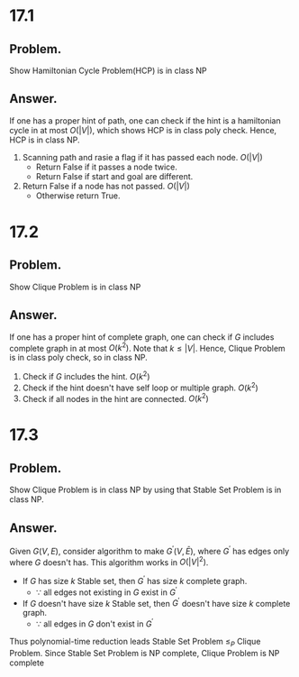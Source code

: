 # 17.1
## Problem.
Show Hamiltonian Cycle Problem(HCP) is in class NP
## Answer.
If one has a proper hint of path, one can check if the hint is a hamiltonian cycle in at most $O(|V|)$, which shows HCP is in class poly check. Hence, HCP is in class NP.

1. Scanning path and rasie a flag if it has passed each node. $O(|V|)$
    - Return False if it passes a node twice.
    - Return False if start and goal are different.
2. Return False if a node has not passed. $O(|V|)$
    - Otherwise return True.

# 17.2
## Problem.
Show Clique Problem is in class NP
## Answer.
If one has a proper hint of complete graph, one can check if $G$ includes complete graph in at most $O(k^2)$. Note that $k \le |V|$. Hence, Clique Problem is in class poly check, so in class NP.

1. Check if $G$ includes the hint. $O(k^2)$
2. Check if the hint doesn't have self loop or multiple graph. $O(k^2)$
3. Check if all nodes in the hint are connected. $O(k^2)$

# 17.3
## Problem.
Show Clique Problem is in class NP by using that Stable Set Problem is in class NP.
## Answer.
Given $G(V, E)$, consider algorithm to make $G^{\prime}(V, \bar{E})$, where $G^{\prime}$ has edges only where $G$ doesn't has. This algorithm works in $O(|V|^2)$.

- If $G$ has size $k$ Stable set, then $G^\prime$ has size $k$ complete graph. 
    - $\because$ all edges not existing in $G$ exist in $G^\prime$
- If $G$ doesn't have size $k$ Stable set, then $G^\prime$ doesn't have size $k$ complete graph.
    - $\because$ all edges in $G$ don't exist in $G^\prime$

Thus polynomial-time reduction leads Stable Set Problem $\le_{P}$ Clique Problem.
Since Stable Set Problem is NP complete, Clique Problem is NP complete